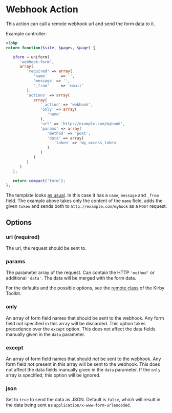 # Webhook Action

This action can call a remote webhook url and send the form data to it.

Example controller:

```php
<?php
return function($site, $pages, $page) {

   $form = uniform(
      'webhook-form',
      array(
         'required' => array(
            'name'      => '',
            'message' => '',
            '_from'     => 'email'
         ),
         'actions' => array(
            array(
               '_action' => 'webhook',
               'only' => array(
                  'name'
               ),
               'url' => 'http://example.com/myhook',
               'params' => array(
                  'method' => 'post',
                  'data' => array(
                     'token' => 'my_access_token'
                  )
               )
            )
         )
      )
   );

   return compact('form');
};
```

The template looks [as usual](examples#basic). In this case it has a `name`, `message` and `_from` field. The example above takes only the content of the `name` field, adds the given `token` and sends both to `http://example.com/myhook` as a `POST` request.

## Options

### url (required)

The url, the request should be sent to.

### params

The parameter array of the request. Can contain the HTTP `'method'` or additional `'data'`. The data will be merged with the form data.

For the defaults and the possible options, see the [remote class](https://github.com/getkirby/toolkit/blob/e712a46bffc5957044dbf71d9a5b735fdd9540db/lib/remote.php#L18-27) of the Kirby Toolkit.

### only

An array of form field names that should be sent to the webhook. Any form field not specified in this array will be discarded. This option takes precedence over the `except` option. This does not affect the data fields manually given in the `data` parameter.

### except

An array of form field names that should *not* be sent to the webhook. Any form field *not* present in this array will be sent to the webhook. This does not affect the data fields manually given in the `data` parameter. If the `only` array is specified, this option will be ignored.

### json

Set to `true` to send the data as JSON. Default is `false`, which will result in the data being sent as `application/x-www-form-urlencoded`.
